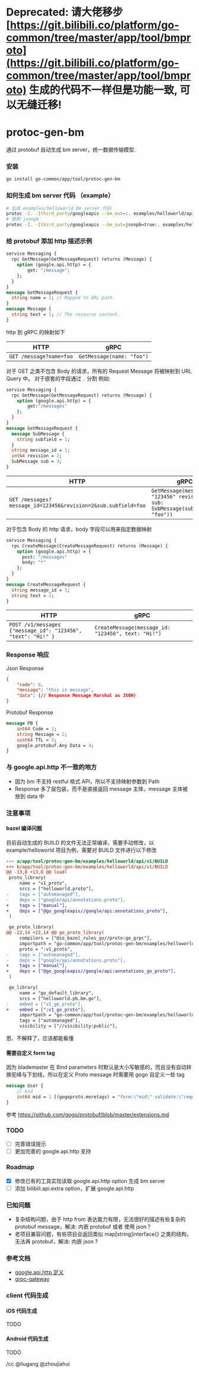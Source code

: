 # Deprecated: 请大佬移步 [https://git.bilibili.co/platform/go-common/tree/master/app/tool/bmproto](https://git.bilibili.co/platform/go-common/tree/master/app/tool/bmproto) 生成的代码不一样但是功能一致, 可以无缝迁移!

# protoc-gen-bm

通过 protobuf 自动生成 bm server，统一数据传输模型.

### 安装

```bash
go install go-common/app/tool/protoc-gen-bm
```

### 如何生成 bm server 代码 （example）

```bash
# 生成 examples/helloworld bm server 代码
protoc -I. -Ithird_party/googleapis --bm_out=:. examples/helloworld/api/v1/helloworld.proto
# 使用 jsonpb
protoc -I. -Ithird_party/googleapis --bm_out=jsonpb=true:. examples/helloworld/api/v1/helloworld.proto
```

### 给 protobuf 添加 http 描述示例

```protobuf
service Messaging {
  rpc GetMessage(GetMessageRequest) returns (Message) {
    option (google.api.http) = {
        get: "/message";
    };
  }
}
message GetMessageRequest {
  string name = 1; // Mapped to URL path.
}
message Message {
  string text = 1; // The resource content.
}
```
http 到 gRPC 的映射如下

| HTTP                    | gRPC                      |
|-------------------------|---------------------------|
| `GET /message?name=foo` | `GetMessage(name: "foo")` |

对于 GET 之类不包含 Body 的请求，所有的 Request Message 将被映射到 URL Query 中。
对于嵌套的字段通过 `.` 分割 例如:

```protobuf
service Messaging {
  rpc GetMessage(GetMessageRequest) returns (Message) {
    option (google.api.http) = {
        get:"/messages"
    };
  }
}
message GetMessageRequest {
  message SubMessage {
    string subfield = 1;
  }
  string message_id = 1;
  int64 revision = 2;
  SubMessage sub = 3;
}
```
| HTTP                                                          | gRPC                                                                            |
|---------------------------------------------------------------|---------------------------------------------------------------------------------|
| `GET /messages?message_id=123456&revision=2&sub.subfield=foo` | `GetMessage(message_id: "123456" revision: 2 sub: SubMessage(subfield: "foo"))` |

对于包含 Body 的 http 请求，body 字段可以用来指定数据映射

```protobuf
service Messaging {
  rpc CreateMessage(CreateMessageRequest) returns (Message) {
    option (google.api.http) = {
      post: "/messages"
      body: "*"
    };
  }
}
message CreateMessageRequest {
  string message_id = 1; 
  string text = 2; 
}
```
| HTTP                                                         | gRPC                                               |
|--------------------------------------------------------------|----------------------------------------------------|
| `POST /v1/messages {"message_id": "123456", "text": "Hi!" }` | `CreateMessage(message_id: "123456", text: "Hi!")` |

### Response 响应
Json Response
```json
{
    "code": 0,
    "message": "this is message",
    "data": {// Response Message Marshal as JSON}
}
```
Protobuf Response 
```protobuf
message PB {
	int64 Code = 1;
	string Message = 2;
	uint64 TTL = 3;
	google.protobuf.Any Data = 4;
}
```

### 与 google.api.http 不一致的地方

- 因为 bm 不支持 restful 格式 API，所以不支持映射参数到 Path
- Response 多了层包装，而不是直接返回 message 主体，message 主体被放到 data 中

### 注意事项

#### bazel 编译问题

目前自动生成的 BUILD 的文件无法正常编译，需要手动修改，以 example/helloworld 项目为例，需要对 BUILD 文件进行以下修改

```diff
--- a/app/tool/protoc-gen-bm/examples/helloworld/api/v1/BUILD
+++ b/app/tool/protoc-gen-bm/examples/helloworld/api/v1/BUILD
@@ -13,8 +13,8 @@ load(
 proto_library(
     name = "v1_proto",
     srcs = ["helloworld.proto"],
-    tags = ["automanaged"],
-    deps = ["google/api/annotations.proto"],
+    tags = ["manual"],
+    deps = ["@go_googleapis//google/api:annotations_proto"],
 )

 go_proto_library(
@@ -22,14 +22,14 @@ go_proto_library(
     compilers = ["@io_bazel_rules_go//proto:go_grpc"],
     importpath = "go-common/app/tool/protoc-gen-bm/examples/helloworld/api/v1",
     proto = ":v1_proto",
-    tags = ["automanaged"],
-    deps = ["google/api/annotations.proto"],
+    tags = ["manual"],
+    deps = ["@go_googleapis//google/api:annotations_go_proto"],
 )

 go_library(
     name = "go_default_library",
     srcs = ["helloworld.pb.bm.go"],
-    embed = ["v1_go_proto"],
+    embed = [":v1_go_proto"],
     importpath = "go-common/app/tool/protoc-gen-bm/examples/helloworld/api/v1",
     tags = ["automanaged"],
     visibility = ["//visibility:public"],
```
恩、不解释了，应该都能看懂

#### 需要自定义 form tag

因为 blademaster 在 Bind parameters 时默认是大小写敏感的，而且没有自动转换驼峰与下划线，所以在定义 Proto message 时需要用 gogo 自定义一些 tag

```protobuf
message User {
    // mid
    int64 mid = 1 [(gogoproto.moretags) = "form:\"mid\" validate:\"required,min=1\""];
}
```

参考 https://github.com/gogo/protobuf/blob/master/extensions.md

### TODO

- [ ] 完善错误提示
- [ ] 更加完善的 google.api.http 支持

### Roadmap

- [x] 修改已有的工具实现读取 google.api.http option 生成 bm server
- [ ] 添加 bilibili.api.extra option，扩展 google.api.http

### 已知问题

* 复杂结构问题，由于 http from 表达能力有限，无法很好的描述有些复杂的 protobuf message，解决: 内嵌 protobuf 或者 使用 json？
* 老项目兼容问题，有些项目会返回类似 map[string]interface{} 之类的结构，无法再 protobuf，解决: 内嵌 json ?

### 参考文档
* [google.api.http 定义](https://github.com/googleapis/googleapis/blob/master/google/api/http.proto)
* [grpc-gateway](https://github.com/grpc-ecosystem/grpc-gateway)

### client 代码生成

#### iOS 代码生成

TODO

#### Android 代码生成

TODO

/cc @liugang  @zhoujiahui
